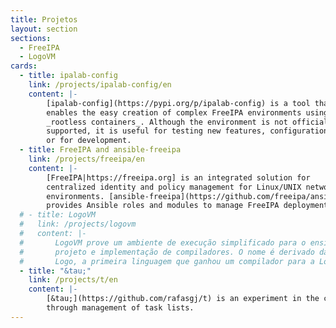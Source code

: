 ```yaml
---
title: Projetos
layout: section
sections:
  - FreeIPA
  - LogoVM
cards:
  - title: ipalab-config
    link: /projects/ipalab-config/en
    content: |-
        [ipalab-config](https://pypi.org/p/ipalab-config) is a tool that
        enables the easy creation of complex FreeIPA environments using
        _rootless containers_. Although the environment is not officially
        supported, it is useful for testing new features, configurations,
        or for development.
  - title: FreeIPA and ansible-freeipa
    link: /projects/freeipa/en
    content: |-
        [FreeIPA|https://freeipa.org] is an integrated solution for
        centralized identity and policy management for Linux/UNIX network
        environments. [ansible-freeipa](https://github.com/freeipa/ansible-freeipa)
        provides Ansible roles and modules to manage FreeIPA deployments.
  # - title: LogoVM
  #   link: /projects/logovm
  #   content: |-
  #       LogoVM prove um ambiente de execução simplificado para o ensino do
  #       projeto e implementação de compiladores. O nome é derivado da linguagem
  #       Logo, a primeira linguagem que ganhou um compilador para a LogoVM.
  - title: "&tau;"
    link: /projects/t/en
    content: |-
        [&tau;](https://github.com/rafasgj/t) is an experiment in the control of _stress_ and _burnout_
        through management of task lists.
---
```

